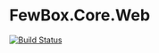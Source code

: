 # FewBox.Core.Web
[![Build Status](https://travis-ci.com/FewBox/FewBox.Core.Web.svg?branch=master)](https://travis-ci.com/FewBox/FewBox.Core.Web)